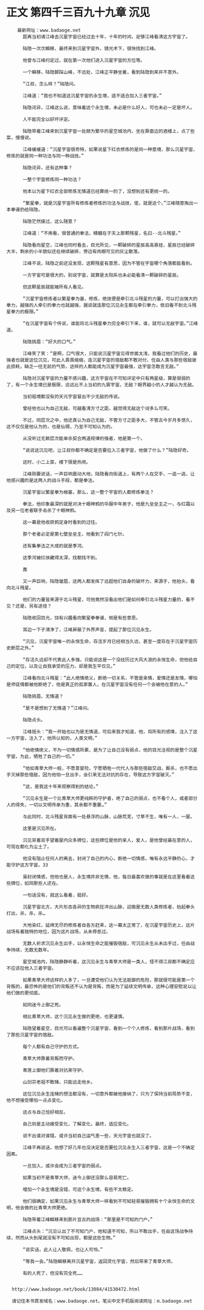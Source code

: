 # 正文 第四千三百九十九章 沉见
        最新网址：www.badaoge.net
          距离当初请江峰去沉星宇宙已经过去十年，十年的时间，足够江峰看清这方宇宙了。
      
          陆隐一次次瞬移，最终来到沉星宇宙外，镜光术下，很快找到江峰。
      
          他曾与江峰约定过，就在第一次他们进入沉星宇宙的方位等。
      
          一个瞬移，陆隐脚踩山峰，不远处，江峰正平静坐着，看到陆隐到来并不意外。
      
          “江叔，怎么样？”陆隐问。
      
          江峰道：“我也不知道这沉星宇宙的永生境，适不适合加入三者宇宙。”
      
          陆隐诧异，江峰这么说，意味着这个永生境，未必是什么好人，可也未必一定是坏人。
      
          人不能完全以好坏评定。
      
          陆隐带着江峰来到沉星宇宙一处颇为繁华的星空城池内，坐在靠窗边的酒楼上，点了些菜，慢慢说。
      
          江峰缓缓道：“沉星宇宙很奇特，如果说星下红衣修炼的是同一种意境，那么沉星宇宙，修炼的就是同一种功法与同一种战技。”
      
          陆隐诧异，还有这种事？
      
          一整个宇宙修炼同一种功法？
      
          他本以为星下红衣全部修炼无情道已经算统一的了，没想到还有更统一的。
      
          “繁星拳，就是沉星宇宙所有修炼者修炼的功法与战技，偌，就是这个。”江峰随意掏出一本拳谱扔给陆隐。
      
          陆隐茫然接过，这么随意？
      
          江峰道：“不用看，很普通的拳法，精髓在于天上那颗残星，名曰--北斗残星。”
      
          陆隐看向星空，江峰也同时看去，目光所见，一颗破碎的星辰高高悬挂，星辰已经破碎大半，剩余的小半貌似还在继续破碎，旁边有肉眼可见的灰尘散落。
      
          江峰不说，陆隐之前还没发现，这颗残星有意思，因为不管在宇宙哪个角落都能看到。
      
          一方宇宙可是很大的，别说宇宙，就算是太阳系也未必能看清一颗破碎的星辰。
      
          但这颗星辰就能被所有人看见。
      
          “沉星宇宙修炼者以繁星拳为基，修炼，绝技便是牵引北斗残星的力量，可以打出强大的拳力，越强的人牵引的拳力也就越强，据说就连那位沉见永生都在牵引拳力，依旧看不到北斗残星拳力的极限。”
      
          “在沉星宇宙有个传说，谁能将北斗残星拳力完全牵引下来，谁，就可以无敌宇宙。”江峰道。
      
          陆隐挑眉：“好大的口气。”
      
          江峰笑了笑：“是啊，口气很大，只能说沉星宇宙见得世面太浅，我看过他们的历史，最强者也就是这位沉见，可此人畏畏缩缩，连沉星宇宙的宿敌都不敢对付，任由人类与那些宿敌彼此损耗，缺乏一往无前的气势，这样的人都能成为沉星宇宙最强，这宇宙怎敢言无敌。”
      
          陆隐对沉星宇宙的力量不感兴趣，这方宇宙在不可知评定中只有两星级，算是很弱的了，有一个永生境已是极限，远远比不上当初的九霄宇宙，无敌？眼界越小的人才越认为无敌。
      
          当初祖境都没有的天元宇宙冒出不少无敌的传说。
      
          曾经他也以为自己无敌，可越看清方寸之距，越觉得无敌这个词多么可笑。
      
          不过，同层次之中，他还真认为自己无敌，不管方寸之距多大，不管古今岁月多悠久，这不仅仅是他认为的，也是仙翎，乃至不可知认为的。
      
          从没听过无赖层次能单杀契合两道规律的强者，他是第一个。
      
          “说说这沉见吧，让江叔你都不确定是否要拉入三者宇宙，他做了什么？”陆隐好奇。
      
          这时，小二上菜，楼下很是热闹。
      
          江峰刚要说话，一声巨响震动大地，陆隐看向街道上，有两个人在交手，一追一逃，让他感兴趣的是这两人的战斗手段，都是拳法。
      
          沉星宇宙以繁星拳为根基，那么，这一整个宇宙的人都修炼拳法？
      
          拳法，他印象最深的就是对决十眼神鸦的华服中年男子，他是九垒垒主之一，与红霜以及另一位老者联手击杀了十眼神鸦。
      
          这一幕是他收获鸦定身时看到的过往。
      
          那个老者必定是第七壁垒垒主，他看到了阎门七针。
      
          还有集拳法之大成的就是季河。
      
          这季河被红侠藏得太深，找都找不到。
      
          轰
      
          又一声巨响，陆隐皱眉，这两人都发挥了远超他们自身的破坏力，来源于，他抬头，看向北斗残星。
      
          他们的力量皆来源于北斗残星，可他竟然没看出他们是如何牵引北斗残星力量的，看不见？还是，另有途径？
      
          陆隐收回目光，饶有兴趣看向繁星拳拳谱，倒是有些意思。
      
          耳边一下子清净了，江峰屏蔽了外界声音，提起了那位沉见永生。
      
          “沉见，沉星宇宙唯一的永恒生命，存活岁月已经相当久远，甚至一度存在于沉星宇宙历史断层之外。”
      
          “存活久远却不代表此人多强，只能说这是一个没经历过大风大浪的永恒生命，但他给自己的定位，以及让自我承受的压力，却是我生平仅见。”
      
          江峰看向北斗残星：“此人绝情绝义，断绝一切关系，不管是亲情，爱情还是友情，哪怕是师徒情都被他断绝了，他是真正的孤家寡人，在沉星宇宙没有任何一个会被他在意的人。”
      
          陆隐挑眉，无情道？
      
          “是不是想到了无情道？”江峰问。
      
          陆隐点头。
      
          江峰摇头：“我一开始也以为是无情道，可后来我才知道，他，将所有的感情，注入了这一方宇宙，注入了，他所认知的，人类文明。”
      
          “他绝情绝义，不为一切情感所累，是为了让自己没有弱点，他的目光注视的是整个沉星宇宙，为此，牺牲了自己的一切。”
      
          “他如青草大师一般，不愿意冒险，宁愿牺牲一代代人与那些宿敌交战，厮杀，也不愿出手灭掉那些宿敌，因为他怕一旦出手，会引来无法对抗的存在，导致这方宇宙破灭。”
      
          “这，是我这十年来观察得到的结论。”
      
          “沉见永生是一个比青草大师更纯粹的守护者，绝了自己的弱点，也不看个人，或者部分人的得失，一切以文明传承为重，其余都不重要…”
      
          与此同时，北斗残星背面有一处悬浮的山脉，山脉荒芜，寸草不生，唯有一人，一屋。
      
          这里是沉见所在。
      
          沉见背着双手望着屋内众多牌位，这些牌位是他的亲人，爱人，是他曾经最在意的人，可现在都化为尘土了。
      
          他没有阻止任何人的离去，封闭了自己的内心，断绝一切情感，唯有永远平静的心，才能守护这方宇宙。33
      
          虽封闭情感，但他也是人，永生境并非无情，他，每日最喜欢做的事就是在这里看着这些牌位，如同那些人还在。
      
          一句话没有，就这么看着，挺好。
      
          沉星宇宙北方，大片形态各异的生物疯狂冲出山脉，迎面是无数人类修炼者，抬起拳头打出，杀，杀，杀…
      
          大地染红，延绵无尽的修炼者自各方赶来，这一幕太正常了，在沉星宇宙历史上，这片战场有着独特的地位，因为这片战场，从未停息过。
      
          无数人祈求沉见永生出手，以永恒生命之能摧毁宿敌，可沉见永生从未出手过，任由战争持续，无数无数年。
      
          星空城池内，陆隐静静听着，这沉见永生与青草大师是一类人，怪不得江叔都不确定应不应该拉他入三者宇宙。
      
          如果青草大师这样的人多了，一旦遭受他们认为无法抵御的危险，那就很可能是第一个背叛的，最恐怖的是他们的背叛还不认为是背叛，而是为了延续文明传承，这种心理安慰足以让他们做的更彻底。
      
          如同迷今上御之死。
      
          相比青草大师，这个沉见永生做的更绝，也更谨慎。
      
          陆隐望着星空，目光可以看遍整个沉星宇宙，看到一个个人修炼，看到那片战场，看到了那些沉星宇宙的宿敌。
      
          每个人都有自己守护的方式。
      
          青草大师靠着背叛而守护。
      
          青莲上御他们靠着对抗来守护。
      
          山剑宗老祖不敢赌，只能远走他乡。
      
          这位沉见永生连赌的想法都没有，一切意外都被他接纳了，只为了保持当前局势不变，他不想接受哪怕一点点变化。
      
          这点与自己恰好相反。
      
          自己则是主动接受变化，了解变化，最终，适应变化。
      
          说不出谁对谁错，或许当初自己运气差一些，天元宇宙也就没了。
      
          江峰不再说话，他想了好几年也没决定是否要拉沉见永生入三者宇宙，这是一个不确定因素。
      
          一旦加入，或许会成为三者宇宙的弱点。
      
          如果当初不是青草大师，迷今上御还没那么容易死亡。
      
          增加一个永生境是没错，可这个永生境，有些不太稳定。
      
          他们很确定，如果沉见永生与青草大师一样看到不可知轻易摧毁拥有十个永恒生命的文明，他会做的比青草大师更绝。
      
          陆隐带着江峰瞬移来到那片亘古的战场：“那里是不可知的门户。”
      
          江峰点头：“沉见认出了不可知门户，他知道不可知，所以不敢出手，任由这场战争持续，然而从头到尾就没有不可知出现，都是这些生物。”
      
          “说实话，此人让人敬佩，也让人可怜。”
      
          “等我一会。”陆隐瞬移离开沉星宇宙，返回灵化宇宙，然后带来了青草大师。
      
          有的人死了，但没有完全死……
      
      
      http://www.badaoge.net/book/13084/41530472.html
      
      请记住本书首发域名：www.badaoge.net。笔尖中文手机版阅读网址：m.badaoge.net